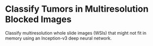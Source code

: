 # **Classify Tumors in Multiresolution Blocked Images**

Classify multiresolution whole slide images (WSIs) that might not fit in memory using an Inception-v3 deep neural network.

